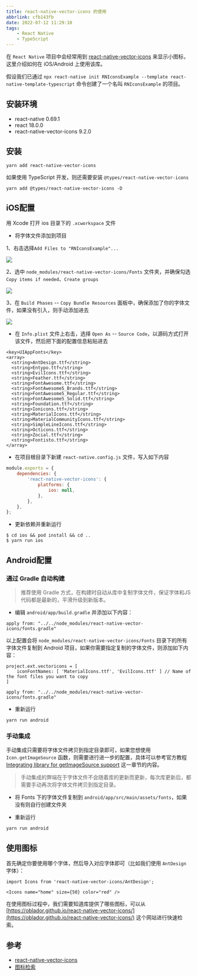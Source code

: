 ```yaml
---
title: react-native-vector-icons 的使用
abbrlink: cfb143fb
date: 2022-07-12 11:29:10
tags:
    - React Native
    - TypeScript
---
```


在 `React Native` 项目中会经常用到 [react-native-vector-icons](https://github.com/oblador/react-native-vector-icons) 来显示小图标，这里介绍如何在 iOS/Android 上使用该库。

假设我们已通过 `npx react-native init RNIconsExample --template react-native-template-typescript` 命令创建了一个名叫 `RNIconsExample` 的项目。

## 安装环境

- react-native 0.69.1
- react 18.0.0
- react-native-vector-icons 9.2.0

## 安装

```shell
yarn add react-native-vector-icons
```

如果使用 TypeScript 开发，则还需要安装 `@types/react-native-vector-icons`
```shell
yarn add @types/react-native-vector-icons -D
```

## iOS配置

用 Xcode 打开 ios 目录下的 `.xcworkspace` 文件

- 将字体文件添加到项目

1、右击选择`Add Files to "RNIconsExample"...`

![](/images/2022/1659432140184.jpg)

2、选中 `node_modules/react-native-vector-icons/Fonts` 文件夹，并确保勾选 `Copy items if needed`、`Create groups`

![](/images/2022/1659432140185.png)

3、在 `Build Phases` -- `Copy Bundle Resources` 面板中，确保添加了你的字体文件，如果没有引入，则手动添加进去

![](/images/2022/1659432140186.png)

- 在 `Info.plist` 文件上右击，选择 `Open As` -- `Source Code`，以源码方式打开该文件，然后把下面的配置信息粘贴进去

```
<key>UIAppFonts</key>
<array>
  <string>AntDesign.ttf</string>
  <string>Entypo.ttf</string>
  <string>EvilIcons.ttf</string>
  <string>Feather.ttf</string>
  <string>FontAwesome.ttf</string>
  <string>FontAwesome5_Brands.ttf</string>
  <string>FontAwesome5_Regular.ttf</string>
  <string>FontAwesome5_Solid.ttf</string>
  <string>Foundation.ttf</string>
  <string>Ionicons.ttf</string>
  <string>MaterialIcons.ttf</string>
  <string>MaterialCommunityIcons.ttf</string>
  <string>SimpleLineIcons.ttf</string>
  <string>Octicons.ttf</string>
  <string>Zocial.ttf</string>
  <string>Fontisto.ttf</string>
</array>
```

- 在项目根目录下新建 `react-native.config.js` 文件，写入如下内容

```js
module.exports = {
    dependencies: {
        'react-native-vector-icons': {
            platforms: {
                ios: null,
            },
        },
    },
};
```

- 更新依赖并重新运行

```
$ cd ios && pod install && cd ..
$ yarn run ios
```

## Android配置

### 通过 Gradle 自动构建

> 推荐使用 Gradle 方式，在构建时自动从库中复制字体文件，保证字体和JS代码都是最新的，平滑升级到新版本。

- 编辑 `android/app/build.gradle` 并添加以下内容：

```
apply from: "../../node_modules/react-native-vector-icons/fonts.gradle"
```

以上配置会将 `node_modules/react-native-vector-icons/Fonts` 目录下的所有字体文件复制到 Android 项目，如果你需要指定复制的字体文件，则添加如下内容：

```
project.ext.vectoricons = [
    iconFontNames: [ 'MaterialIcons.ttf', 'EvilIcons.ttf' ] // Name of the font files you want to copy
]

apply from: "../../node_modules/react-native-vector-icons/fonts.gradle"
```

- 重新运行

```
yarn run android
```

### 手动集成

手动集成只需要将字体文件拷贝到指定目录即可，如果您想使用 `Icon.getImageSource` 函数，则需要进行进一步的配置，具体可以参考官方教程 [Integrating library for getImageSource support](https://github.com/oblador/react-native-vector-icons#integrating-library-for-getimagesource-support) 这一章节的内容。

> 手动集成的弊端在于字体文件不会随着库的更新而更新，每次库更新后，都需要手动再次将字体文件拷贝到指定目录。

- 将 Fonts 下的字体文件复制到 `android/app/src/main/assets/fonts`，如果没有则自行创建文件夹

- 重新运行

```
yarn run android
```

## 使用图标

首先确定你要使用哪个字体，然后导入对应字体即可（比如我们使用 `AntDesign` 字体）：

```tsx
import Icons from 'react-native-vector-icons/AntDesign';

<Icons name="home" size={50} color="red" />
```

在使用图标过程中，我们需要知道库提供了哪些图标，可以从 [https://oblador.github.io/react-native-vector-icons/](https://oblador.github.io/react-native-vector-icons/) 这个网站进行快速检索。

## 参考

- [react-native-vector-icons](https://github.com/oblador/react-native-vector-icons)
- [图标检索](https://oblador.github.io/react-native-vector-icons/)